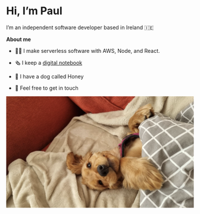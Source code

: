 # Hi, I’m Paul 
I’m an independent software developer based in Ireland 🇮🇪

**About me**

- 👨‍💻 I make serverless software with AWS, Node, and React. 

- 🗞 I keep a [digital notebook](https://paultreanor.com)

- 🍯 I have a dog called Honey

- 💬 Feel free to get in touch

<img src="./honey.png" alt="honey" width="600"/>
